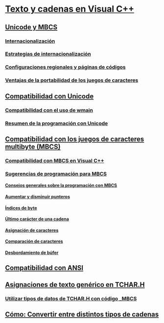 # [Texto y cadenas en Visual C++](text-and-strings-in-visual-cpp.md)
## [Unicode y MBCS](unicode-and-mbcs.md)
### [Internacionalización](international-enabling.md)
### [Estrategias de internacionalización](internationalization-strategies.md)
### [Configuraciones regionales y páginas de códigos](locales-and-code-pages.md)
### [Ventajas de la portabilidad de los juegos de caracteres](benefits-of-character-set-portability.md)
## [Compatibilidad con Unicode](support-for-unicode.md)
### [Compatibilidad con el uso de wmain](support-for-using-wmain.md)
### [Resumen de la programación con Unicode](unicode-programming-summary.md)
## [Compatibilidad con los juegos de caracteres multibyte (MBCS)](support-for-multibyte-character-sets-mbcss.md)
### [Compatibilidad con MBCS en Visual C++](mbcs-support-in-visual-cpp.md)
### [Sugerencias de programación para MBCS](mbcs-programming-tips.md)
#### [Consejos generales sobre la programación con MBCS](general-mbcs-programming-advice.md)
#### [Aumentar y disminuir punteros](incrementing-and-decrementing-pointers.md)
#### [Índices de byte](byte-indices.md)
#### [Último carácter de una cadena](last-character-in-a-string.md)
#### [Asignación de caracteres](character-assignment.md)
#### [Comparación de caracteres](character-comparison.md)
#### [Desbordamiento de búfer](buffer-overflow.md)
## [Compatibilidad con ANSI](support-for-ansi.md)
## [Asignaciones de texto genérico en TCHAR.H](generic-text-mappings-in-tchar-h.md)
### [Utilizar tipos de datos de TCHAR.H con código _MBCS](using-tchar-h-data-types-with-mbcs-code.md)
## [Cómo: Convertir entre distintos tipos de cadenas](how-to-convert-between-various-string-types.md)
